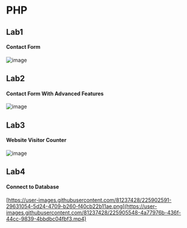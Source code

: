# PHP
## Lab1
#### Contact Form
![image](https://user-images.githubusercontent.com/81237428/224558985-600b9a6b-fb15-41e1-9f92-93391b545252.png)

## Lab2
#### Contact Form With Advanced Features
![image](https://user-images.githubusercontent.com/81237428/224560374-6304de84-f949-4ddc-b8ce-78504db8af33.png)

## Lab3
#### Website Visitor Counter
![image](https://user-images.githubusercontent.com/81237428/224559147-9bb38547-89a7-4fe7-971c-48f8e5f3185d.png)

## Lab4
#### Connect to Database
[https://user-images.githubusercontent.com/81237428/225902591-29631054-5d24-4709-b260-f40cb22b11ae.png](https://user-images.githubusercontent.com/81237428/225905548-4a77976b-436f-44cc-9839-4bbdbc04fbf3.mp4)







